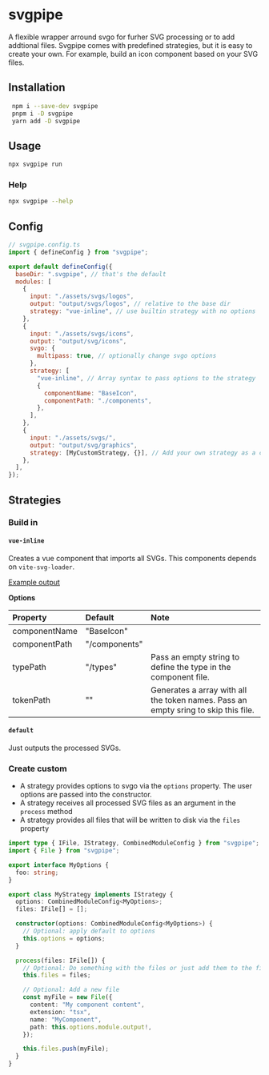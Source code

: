 # svgpipe

A flexible wrapper arround svgo for furher SVG processing or to add addtional files. Svgpipe comes with predefined strategies, but it is easy to create your own. For example, build an icon component based on your SVG files.

## Installation

```bash
 npm i --save-dev svgpipe
 pnpm i -D svgpipe
 yarn add -D svgpipe
```

## Usage

```bash
npx svgpipe run
```

### Help

```bash
npx svgpipe --help
```

## Config

```JavaScript
// svgpipe.config.ts
import { defineConfig } from "svgpipe";

export default defineConfig({
  baseDir: ".svgpipe", // that's the default
  modules: [
    {
      input: "./assets/svgs/logos",
      output: "output/svgs/logos", // relative to the base dir
      strategy: "vue-inline", // use builtin strategy with no options
    },
    {
      input: "./assets/svgs/icons",
      output: "output/svg/icons",
      svgo: {
        multipass: true, // optionally change svgo options
      },
      strategy: [
        "vue-inline", // Array syntax to pass options to the strategy
        {
          componentName: "BaseIcon",
          componentPath: "./components",
        },
      ],
    },
    {
      input: "./assets/svgs/",
      output: "output/svg/graphics",
      strategy: [MyCustomStrategy, {}], // Add your own strategy as a class
    },
  ],
});

```

## Strategies

### Build in

#### `vue-inline`

Creates a vue component that imports all SVGs. This components depends on `vite-svg-loader`.

[Example output](src/strategies/__snapshots__/vue-inline-strategy)

**Options**

| Property      | Default       | Note                                                                               |
| :------------ | :------------ | :--------------------------------------------------------------------------------- |
| componentName | "BaseIcon"    |                                                                                    |
| componentPath | "/components" |                                                                                    |
| typePath      | "/types"      | Pass an empty string to define the type in the component file.                     |
| tokenPath     | ""            | Generates a array with all the token names. Pass an empty sring to skip this file. |

#### `default`

Just outputs the processed SVGs.

### Create custom

- A strategy provides options to svgo via the `options` property. The user options are passed into the constructor.
- A strategy receives all processed SVG files as an argument in the `process` method
- A strategy provides all files that will be written to disk via the `files` property

```TypeScript
import type { IFile, IStrategy, CombinedModuleConfig } from "svgpipe";
import { File } from "svgpipe";

export interface MyOptions {
  foo: string;
}

export class MyStrategy implements IStrategy {
  options: CombinedModuleConfig<MyOptions>;
  files: IFile[] = [];

  constructor(options: CombinedModuleConfig<MyOptions>) {
    // Optional: apply default to options
    this.options = options;
  }

  process(files: IFile[]) {
    // Optional: Do something with the files or just add them to the files array
    this.files = files;

    // Optional: Add a new file
    const myFile = new File({
      content: "My component content",
      extension: "tsx",
      name: "MyComponent",
      path: this.options.module.output!,
    });

    this.files.push(myFile);
  }
}
```
